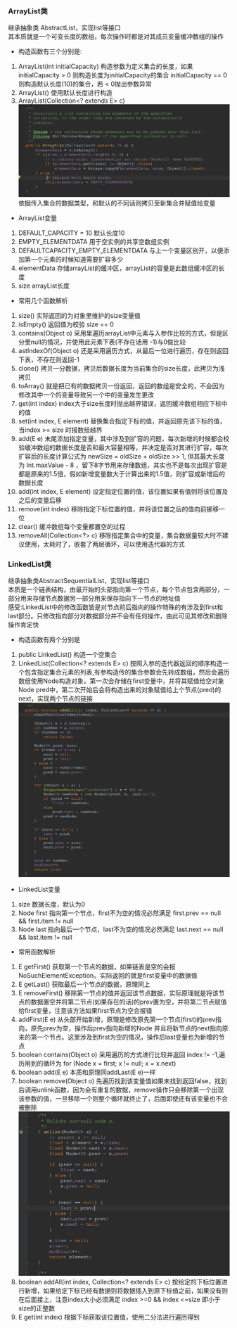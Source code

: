### ArrayList类
继承抽象类 AbstractList，实现list等接口</br>
其本质就是一个可变长度的数组，每次操作时都是对其成员变量缓冲数组的操作
- 构造函数有三个分别是:
1. ArrayList(int initialCapacity) 构造参数为定义集合的长度，如果initialCapacity > 0 则构造长度为initialCapacity的集合
initialCapacity == 0 则构造默认长度(10)的集合，若 < 0抛出参数异常
2. ArrayList() 使用默认长度进行构造
3. ArrayList(Collection<? extends E> c)
![](../java/src/arraylist(collection).png)
依据传入集合的数据类型，和默认的不同话则拷贝至新集合并赋值给变量


- ArrayList变量
1. DEFAULT_CAPACITY = 10 默认长度10
2. EMPTY_ELEMENTDATA 用于空实例的共享空数组实例
3. DEFAULTCAPACITY_EMPTY_ELEMENTDATA 与上一个变量区别开，以便添加第一个元素的时候知道需要扩容多少
4. elementData 存储arrayList的缓冲区，arrayList的容量是此数组缓冲区的长度
5. size arrayList长度


- 常用几个函数解析
1. size() 实际返回的为对象里维护的size变量值
2. isEmpty() 返回值为校验 size == 0
3. contains(Object o) 采用里遍历arrayList中元素与入参作比较的方式，但是区分里null的情况，并使用此元素下表(不存在话用 -1)与0做比较
4. astIndexOf(Object o) 还是采用遍历方式，从最后一位进行遍历，存在则返回下表，不存在则返回-1
5. clone() 拷贝一分数据，拷贝后数据长度为当前集合的size长度，此拷贝为浅拷贝
6. toArray() 就是把已有的数据拷贝一份返回，返回的数组是安全的，不会因为修改其中一个的变量导致另一个中的变量发生更改
7. get(int index) index大于size长度时抛出越界错误，返回缓冲数组相应下标中的值
8. set(int index, E element) 替换集合指定下标的值，并返回原先该下标的值，当index >= size 时报数组越界
9. add(E e) 末尾添加指定变量，其中涉及到扩容的问题，每次新增的时候都会校验缓冲数组的数据长度是否和最大容量相等，并决定是否对其进行扩容，每次扩容后的长度计算公式为 newSize = oldSize + oldSize >> 1, 但其最大长度为 Int.maxValue - 8 ，留下8字节用来存储数组，其实也不是每次出现扩容是都是原来的1.5倍，假如新增变量数大于计算出来的1.5值，则扩容成新增后的数据长度
10. add(int index, E element) 设定指定位置的值，该位置如果有值则将该位置及之后的变量后移
11. remove(int index) 移除指定下标位置的值，并将该位置之后的值向前挪移一位
12. clear() 缓冲数组每个变量都置空的过程
13. removeAll(Collection<?> c) 移除指定集合中的变量，集合数据量较大时不建议使用，太耗时了，嵌套了两层循环，可以使用迭代器的方式



### LinkedList类
继承抽象类AbstractSequentialList，实现list等接口<br/>
本质是一个链表结构，由最开始的头部指向第一个节点，每个节点包含两部分，一部分用来存储节点数据另一部分用来保存指向下一节点的地址值<br/>
感受:LinkedList中的修改函数皆是对节点前后指向的操作特殊的有涉及到first和last部分。只修改指向部分对数据部分并不会有任何操作，由此可见其修改和删除操作肯定快
- 构造函数有两个分别是
1. public LinkedList() 构造一个空集合
2. LinkedList(Collection<? extends E> c) 按照入参的迭代器返回的顺序构造一个包含指定集合元素的列表,有参构造传的集合参数会先转成数组，然后会遍历数组使用Node构造对象，第一次会存储在first变量中，并将其赋值给空对象Node<E> pred中，第二次开始后会将构造出来的对象赋值给上个节点(pred)的next，实现两个节点的链接
![](../java/src/linkedList.addAll(collection<E>e).png)

- LinkedList变量
1. size 数据长度，默认为0 
2. Node<E> first 指向第一个节点，first不为空的情况必然满足 first.prev == null && first.item != null
3. Node<E> last 指向最后一个节点，last不为空的情况必然满足 last.next == null && last.item != null

- 常用函数解析
1. E getFirst() 获取第一个节点的数据，如果链表是空的会报NoSuchElementException。实际返回的就是first变量中的数据值
2. E getLast() 获取最后一个节点的数据，原理同上
3. E removeFirst() 移除第一节点的值并返回该节点数据，实际原理就是将该节点的数据置空并将第二节点(如果存在的话)的prev置为空，并将第二节点赋值给first变量，注意该方法如果first节点为空会报错
4. addFirst(E e) 从头部开始新增，原理是修改原先第一个节点(first)的prev指向，原先prev为空，操作后prev指向新增的Node<E> 并且将新节点的next指向原来的第一个节点。这里涉及到first为空的情况，操作后last变量也为新增的节点
5. boolean contains(Object o) 采用遍历的方式进行比较并返回 index != -1,遍历用到的循环为 for (Node<E> x = first; x != null; x = x.next)
6. boolean add(E e) 本质和原理同addLast(E e)一样
7. boolean remove(Object o) 先遍历找到该变量值如果未找到返回false，找到后调用unlink函数，因为会有重复的数据，remove操作只会移除第一个出现该参数的值，一旦移除一个则整个循环就终止了，后面即使还有该变量也不会被删除
![](../java/src/linkedList.remove(e).png)
8. boolean addAll(int index, Collection<? extends E> c) 按给定的下标位置进行新增，如果给定下标已经有数据则将数据插入到原下标值之前，如果没有则在后面接上，注意index大小必须满足 index >=0 && index <=size 即小于size的正整数
9. E get(int index) 根据下标获取该位置值，使用二分法进行遍历得到